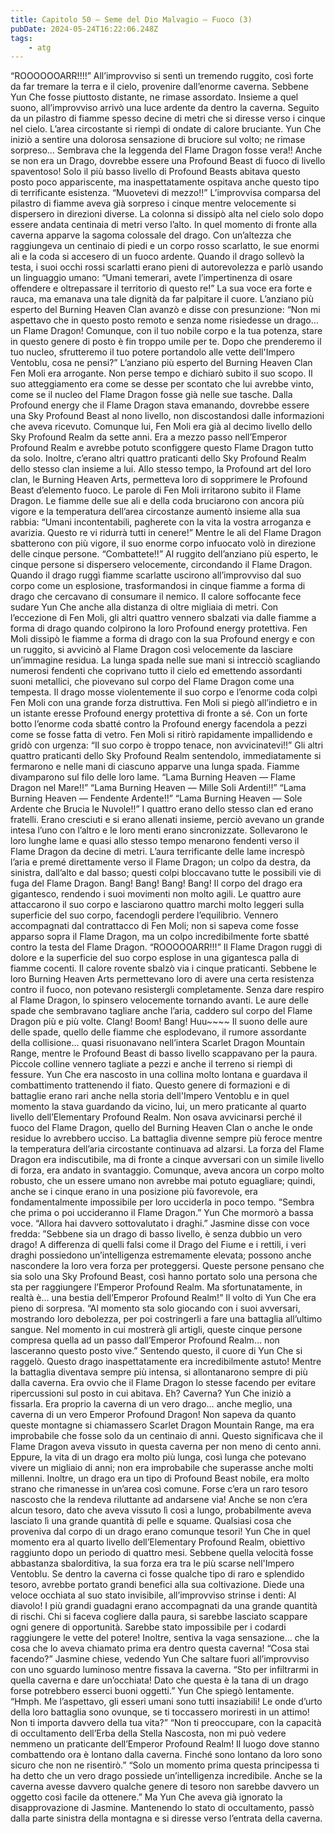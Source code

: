 ```yaml
---
title: Capitolo 50 – Seme del Dio Malvagio – Fuoco (3)
pubDate: 2024-05-24T16:22:06.248Z
tags:
    - atg
---
```



“ROOOOOOARR!!!!”
All’improvviso si sentì un tremendo ruggito, così forte da far tremare la terra e il cielo, provenire dall’enorme caverna. Sebbene Yun Che fosse piuttosto distante, ne rimase assordato.
Insieme a quel suono, all’improvviso arrivò una luce ardente da dentro la caverna. Seguito da un pilastro di fiamme spesso decine di metri che si diresse verso i cinque nel cielo. L’area circostante si riempì di ondate di calore bruciante. Yun Che iniziò a sentire una dolorosa sensazione di bruciore sul volto; ne rimase sorpreso… Sembrava che la leggenda del Flame Dragon fosse vera!! Anche se non era un Drago, dovrebbe essere una Profound Beast di fuoco di livello spaventoso!
Solo il più basso livello di Profound Beasts abitava questo posto poco appariscente, ma inaspettatamente ospitava anche questo tipo di terrificante esistenza.
“Muovetevi di mezzo!!”
L’improvvisa comparsa del pilastro di fiamme aveva già sorpreso i cinque mentre velocemente si dispersero in direzioni diverse. La colonna si dissipò alta nel cielo solo dopo essere andata centinaia di metri verso l’alto. In quel momento di fronte alla caverna apparve la sagoma colossale del drago.
Con un’altezza che raggiungeva un centinaio di piedi e un corpo rosso scarlatto, le sue enormi ali e la coda si accesero di un fuoco ardente. Quando il drago sollevò la testa, i suoi occhi rossi scarlatti erano pieni di autorevolezza e parlò usando un linguaggio umano: “Umani temerari, avete l’impertinenza di osare offendere e oltrepassare il territorio di questo re!”
La sua voce era forte e rauca, ma emanava una tale dignità da far palpitare il cuore. L’anziano più esperto del Burning Heaven Clan avanzò e disse con presunzione: “Non mi aspettavo che in questo posto remoto e senza nome risiedesse un drago… un Flame Dragon! Comunque, con il tuo nobile corpo e la tua potenza, stare in questo genere di posto è fin troppo umile per te. Dopo che prenderemo il tuo nucleo, sfrutteremo il tuo potere portandolo alle vette dell'Impero Ventoblu, cosa ne pensi?”
L’anziano più esperto del Burning Heaven Clan Fen Moli era arrogante. Non perse tempo e dichiarò subito il suo scopo. Il suo atteggiamento era come se desse per scontato che lui avrebbe vinto, come se il nucleo del Flame Dragon fosse già nelle sue tasche. Dalla Profound energy che il Flame Dragon stava emanando, dovrebbe essere una Sky Profound Beast al nono livello, non discostandosi dalle informazioni che aveva ricevuto. Comunque lui, Fen Moli era già al decimo livello dello Sky Profound Realm da sette anni. Era a mezzo passo nell’Emperor Profound Realm e avrebbe potuto sconfiggere questo Flame Dragon tutto da solo. Inoltre, c’erano altri quattro praticanti dello Sky Profound Realm dello stesso clan insieme a lui.
Allo stesso tempo, la Profound art del loro clan, le Burning Heaven Arts, permetteva loro di sopprimere le Profound Beast d’elemento fuoco.
Le parole di Fen Moli irritarono subito il Flame Dragon. Le fiamme delle sue ali e della coda bruciarono con ancora più vigore e la temperatura dell’area circostanze aumentò insieme alla sua rabbia: “Umani incontentabili, pagherete con la vita la vostra arroganza e avarizia. Questo re vi ridurrà tutti in cenere!”
Mentre le ali del Flame Dragon sbatterono con più vigore, il suo enorme corpo infuocato volò in direzione delle cinque persone.
“Combattete!!”
Al ruggito dell’anziano più esperto, le cinque persone si dispersero velocemente, circondando il Flame Dragon. Quando il drago ruggì fiamme scarlatte uscirono all’improvviso dal suo corpo come un esplosione, trasformandosi in cinque fiamme a forma di drago che cercavano di consumare il nemico. Il calore soffocante fece sudare Yun Che anche alla distanza di oltre migliaia di metri.
Con l’eccezione di Fen Moli, gli altri quattro vennero sbalzati via dalle fiamme a forma di drago quando colpirono la loro Profound energy protettiva. Fen Moli dissipò le fiamme a forma di drago con la sua Profound energy e con un ruggito, si avvicinò al Flame Dragon così velocemente da lasciare un’immagine residua. La lunga spada nelle sue mani si intrecciò scagliando numerosi fendenti che coprivano tutto il cielo ed emettendo assordanti suoni metallici, che piovevano sul corpo del Flame Dragon come una tempesta.
Il drago mosse violentemente il suo corpo e l’enorme coda colpì Fen Moli con una grande forza distruttiva. Fen Moli si piegò all’indietro e in un istante eresse Profound energy protettiva di fronte a sé. Con un forte botto l’enorme coda sbatté contro la Profound energy facendola a pezzi come se fosse fatta di vetro. Fen Moli si ritirò rapidamente impallidendo e gridò con urgenza: “Il suo corpo è troppo tenace, non avvicinatevi!!”
Gli altri quattro praticanti dello Sky Profound Realm sentendolo, immediatamente si fermarono e nelle mani di ciascuno apparve una lunga spada. Fiamme divamparono sul filo delle loro lame.
“Lama Burning Heaven — Flame Dragon nel Mare!!”
“Lama Burning Heaven — Mille Soli Ardenti!!”
“Lama Burning Heaven — Fendente Ardente!!”
“Lama Burning Heaven — Sole Ardente che Brucia le Nuvole!!”
I quattro erano dello stesso clan ed erano fratelli. Erano cresciuti e si erano allenati insieme, perciò avevano un grande intesa l’uno con l’altro e le loro menti erano sincronizzate. Sollevarono le loro lunghe lame e quasi allo stesso tempo menarono fendenti verso il Flame Dragon da decine di metri. L’aura terrificante delle lame increspò l’aria e premé direttamente verso il Flame Dragon; un colpo da destra, da sinistra, dall’alto e dal basso; questi colpi bloccavano tutte le possibili vie di fuga del Flame Dragon.
Bang! Bang! Bang! Bang!
Il corpo del drago era gigantesco, rendendo i suoi movimenti non molto agili. Le quattro aure attaccarono il suo corpo e lasciarono quattro marchi molto leggeri sulla superficie del suo corpo, facendogli perdere l’equilibrio. Vennero accompagnati dal contrattacco di Fen Moli; non si sapeva come fosse apparso sopra il Flame Dragon, ma un colpo incredibilmente forte sbatté contro la testa del Flame Dragon.
“ROOOOOARR!!!”
Il Flame Dragon ruggì di dolore e la superficie del suo corpo esplose in una gigantesca palla di fiamme cocenti. Il calore rovente sbalzò via i cinque praticanti. Sebbene le loro Burning Heaven Arts permettevano loro di avere una certa resistenza contro il fuoco, non potevano resistergli completamente. Senza dare respiro al Flame Dragon, lo spinsero velocemente tornando avanti. Le aure delle spade che sembravano tagliare anche l’aria, caddero sul corpo del Flame Dragon più e più volte.
Clang! Boom! Bang! Huu~~~~
Il suono delle aure delle spade, quello delle fiamme che esplodevano, il rumore assordante della collisione… quasi risuonavano nell’intera Scarlet Dragon Mountain Range, mentre le Profound Beast di basso livello scappavano per la paura. Piccole colline vennero tagliate a pezzi e anche il terreno si riempì di fessure.
Yun Che era nascosto in una collina molto lontana e guardava il combattimento trattenendo il fiato. Questo genere di formazioni e di battaglie erano rari anche nella storia dell'Impero Ventoblu e in quel momento la stava guardando da vicino, lui, un mero praticante al quarto livello dell’Elementary Profound Realm.
Non osava avvicinarsi perché il fuoco del Flame Dragon, quello del Burning Heaven Clan o anche le onde residue lo avrebbero ucciso.
La battaglia divenne sempre più feroce mentre la temperatura dell’aria circostante continuava ad alzarsi. La forza del Flame Dragon era indiscutibile, ma di fronte a cinque avversari con un simile livello di forza, era andato in svantaggio. Comunque, aveva ancora un corpo molto robusto, che un essere umano non avrebbe mai potuto eguagliare; quindi, anche se i cinque erano in una posizione più favorevole, era fondamentalmente impossibile per loro ucciderla in poco tempo.
“Sembra che prima o poi uccideranno il Flame Dragon.” Yun Che mormorò a bassa voce.
“Allora hai davvero sottovalutato i draghi.” Jasmine disse con voce fredda: ”Sebbene sia un drago di basso livello, è senza dubbio un vero drago! A differenza di quelli falsi come il Drago del Fiume e i rettili, i veri draghi possiedono un’intelligenza estremamente elevata; possono anche nascondere la loro vera forza per proteggersi. Queste persone pensano che sia solo una Sky Profound Beast, così hanno portato solo una persona che sta per raggiungere l’Emperor Profound Realm. Ma sfortunatamente, in realtà è… una bestia dell’Emperor Profound Realm!”
Il volto di Yun Che era pieno di sorpresa.
“Al momento sta solo giocando con i suoi avversari, mostrando loro debolezza, per poi costringerli a fare una battaglia all’ultimo sangue. Nel momento in cui mostrerà gli artigli, queste cinque persone compresa quella ad un passo dall’Emperor Profound Realm… non lasceranno questo posto vive.”
Sentendo questo, il cuore di Yun Che si raggelò. Questo drago inaspettatamente era incredibilmente astuto!
Mentre la battaglia diventava sempre più intensa, si allontanarono sempre di più dalla caverna. Era ovvio che il Flame Dragon lo stesse facendo per evitare ripercussioni sul posto in cui abitava.
Eh? Caverna?
Yun Che iniziò a fissarla.
Era proprio la caverna di un vero drago… anche meglio, una caverna di un vero Emperor Profound Dragon!
Non sapeva da quanto queste montagne si chiamassero Scarlet Dragon Mountain Range, ma era improbabile che fosse solo da un centinaio di anni. Questo significava che il Flame Dragon aveva vissuto in questa caverna per non meno di cento anni. Eppure, la vita di un drago era molto più lunga, così lunga che potevano vivere un migliaio di anni; non era improbabile che superasse anche molti millenni. Inoltre, un drago era un tipo di Profound Beast nobile, era molto strano che rimanesse in un’area così comune. Forse c’era un raro tesoro nascosto che la rendeva riluttante ad andarsene via!
Anche se non c’era alcun tesoro, dato che aveva vissuto lì così a lungo, probabilmente aveva lasciato lì una grande quantità di pelle e squame. Qualsiasi cosa che proveniva dal corpo di un drago erano comunque tesori!
Yun Che in quel momento era al quarto livello dell’Elementary Profound Realm, obiettivo raggiunto dopo un periodo di quattro mesi. Sebbene quella velocità fosse abbastanza sbalorditiva, la sua forza era tra le più scarse nell'Impero Ventoblu. Se dentro la caverna ci fosse qualche tipo di raro e splendido tesoro, avrebbe portato grandi benefici alla sua coltivazione.
Diede una veloce occhiata al suo stato invisibile, all’improvviso strinse i denti: Al diavolo! I più grandi guadagni erano accompagnati da una grande quantità di rischi. Chi si faceva cogliere dalla paura, si sarebbe lasciato scappare ogni genere di opportunità. Sarebbe stato impossibile per i codardi raggiungere le vette del potere!
Inoltre, sentiva la vaga sensazione… che la cosa che lo aveva chiamato prima era dentro questa caverna!
“Cosa stai facendo?” Jasmine chiese, vedendo Yun Che saltare fuori all’improvviso con uno sguardo luminoso mentre fissava la caverna.
“Sto per infiltrarmi in quella caverna e dare un’occhiata! Dato che questa è la tana di un drago forse potrebbero esserci buoni oggetti.” Yun Che spiegò lentamente.
“Hmph. Me l’aspettavo, gli esseri umani sono tutti insaziabili! Le onde d’urto della loro battaglia sono ovunque, se ti toccassero moriresti in un attimo! Non ti importa davvero della tua vita?”
“Non ti preoccupare, con la capacità di occultamento dell’Erba della Stella Nascosta, non mi può vedere nemmeno un praticante dell’Emperor Profound Realm! Il luogo dove stanno combattendo ora è lontano dalla caverna. Finché sono lontano da loro sono sicuro che non ne risentirò.”
“Solo un momento prima questa principessa ti ha detto che un vero drago possiede un’intelligenza incredibile. Anche se la caverna avesse davvero qualche genere di tesoro non sarebbe davvero un oggetto così facile da ottenere.”
Ma Yun Che aveva già ignorato la disapprovazione di Jasmine. Mantenendo lo stato di occultamento, passò dalla parte sinistra della montagna e si diresse verso l’entrata della caverna.



